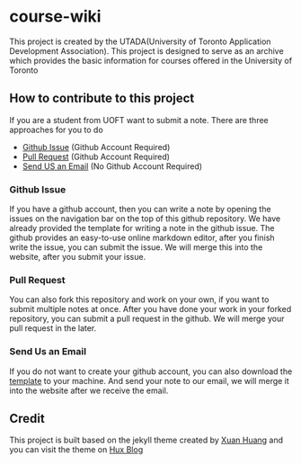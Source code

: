 # course-wiki
This project is created by the UTADA(University of Toronto Application Development Association).  This project is designed to serve as an archive which provides the
basic information for courses offered in the University of Toronto

## How to contribute to this project
If you are a student from UOFT want to submit a note.  There are three approaches for you to do
+ [Github Issue](#Github-Issue) (Github Account Required)
+ [Pull Request](#Pull-Request) (Github Account Required)
+ [Send US an Email](Send-US-an-Email) (No Github Account Required)

### Github Issue
If you have a github account, then you can write a note by opening the issues on the navigation bar on the top of this github repository.  We have already provided
the template for writing a note in the github issue.  The github provides an easy-to-use online markdown editor, after you finish write the issue, you can submit 
the issue.  We will merge this into the website, after you submit your issue.

### Pull Request
You can also fork this repository and work on your own, if you want to submit multiple notes at once.  After you have done your work in your forked repository, you
can submit a pull request in the github.  We will merge your pull request in the later.

### Send Us an Email
If you do not want to create your github account, you can also download the [template](template.md) to your machine.  And send your note to our email, we will merge
it into the website after we receive the email.

## Credit
This project is built based on the jekyll theme created by [Xuan Huang](https://github.com/Huxpro) and you can visit the theme on [Hux Blog](https://github.com/Huxpro/huxpro.github.io) 
